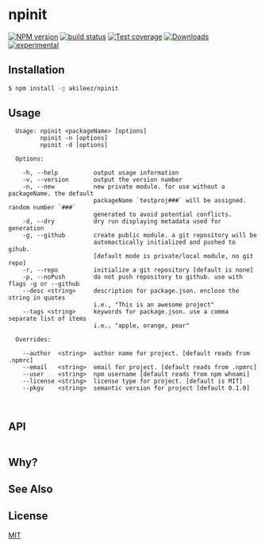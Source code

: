 # npinit
[![NPM version][npm-image]][npm-url]
[![build status][travis-image]][travis-url]
[![Test coverage][coveralls-image]][coveralls-url]
[![Downloads][downloads-image]][downloads-url]
[![experimental][stability-image]][stability-url]



## Installation
```bash
$ npm install -g akileez/npinit
```

## Usage
```
  Usage: npinit <packageName> [options]
         npinit -n [options]
         npinit -d [options]

  Options:

    -h, --help          output usage information
    -v, --version       output the version number
    -n, --new           new private module. for use without a packageName. the default
                        packageName `testproj###` will be assigned. random number `###` 
                        generated to avoid potential conflicts. 
    -d, --dry           dry run displaying metadata used for generation
    -g, --github        create public module. a git repository will be 
                        automactically initialized and pushed to gihub. 
                        [default mode is private/local module, no git repo]
    -r, --repo          initialize a git repository [default is none]
    -p, --noPush        do not push repository to github. use with flags -g or --github 
    --desc <string>     description for package.json. enclose the string in quotes
                        i.e., "This is an awesome project"
    --tags <string>     keywords for package.json. use a comma separate list of items
                        i.e., "apple, orange, pear"
    
  Overrides: 
    
    --author  <string>  author name for project. [default reads from .npmrc]
    --email   <string>  email for project. [default reads from .npmrc]
    --user    <string>  npm username [default reads from npm whoami]
    --license <string>  license type for project. [default is MIT]
    --pkgv    <string>  semantic version for project [default 0.1.0]
    
    
```

## API
```js

```

## Why?


## See Also


## License
[MIT](https://tldrlegal.com/license/mit-license)

[npm-image]: https://img.shields.io/npm/v/npinit.svg?style=flat-square
[npm-url]: https://npmjs.org/package/npinit
[travis-image]: https://img.shields.io/travis/akileez/npinit.svg?style=flat-square
[travis-url]: https://travis-ci.org/akileez/npinit
[coveralls-image]: https://img.shields.io/coveralls/akileez/npinit.svg?style=flat-square
[coveralls-url]: https://coveralls.io/r/akileez/npinit?branch=master
[downloads-image]: http://img.shields.io/npm/dm/npinit.svg?style=flat-square
[downloads-url]: https://npmjs.org/package/npinit
[stability-image]: https://img.shields.io/badge/stability-experimental-orange.svg?style=flat-square
[stability-url]: https://github.com/akileez/npinit

